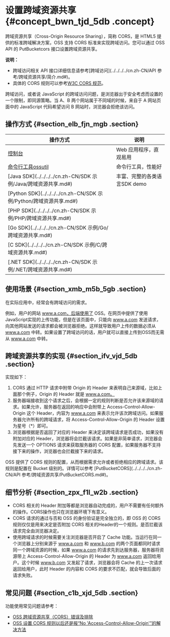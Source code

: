 # 设置跨域资源共享 {#concept_bwn_tjd_5db .concept}

跨域资源共享（Cross-Origin Resource Sharing），简称 CORS，是 HTML5 提供的标准跨域解决方案，OSS 支持 CORS 标准来实现跨域访问。您可以通过 OSS API 的 PutBucketcors 接口设置跨域资源共享。

**说明：** 

-   跨域访问相关 API 接口详细信息请参考[跨域访问](../../../../cn.zh-CN/API 参考/跨域资源共享/简介.md#)。
-   具体的 CORS 规则可以参考[W3C CORS 规范](http://www.w3.org/TR/cors/)。

跨域访问，或者说 JavaScript 的跨域访问问题，是浏览器出于安全考虑而设置的一个限制，即同源策略。当 A、B 两个网站属于不同域的时候，来自于 A 网站页面中的 JavaScript 代码希望访问 B 网站时，浏览器会拒绝该访问。

## 操作方式 {#section_elb_fjn_mgb .section}

|操作方式|说明|
|----|--|
|[控制台](../../../../cn.zh-CN/控制台用户指南/管理存储空间/设置防盗链.md#)|Web 应用程序，直观易用|
|[命令行工具ossutil](../../../../cn.zh-CN/常用工具/命令行工具ossutil/常用命令/cors.md#)|命令行工具，性能好|
|[Java SDK](../../../../cn.zh-CN/SDK 示例/Java/跨域资源共享.md#)|丰富、完整的各类语言SDK demo|
|[Python SDK](../../../../cn.zh-CN/SDK 示例/Python/跨域资源共享.md#)|
|[PHP SDK](../../../../cn.zh-CN/SDK 示例/PHP/跨域资源共享.md#)|
|[Go SDK](../../../../cn.zh-CN/SDK 示例/Go/跨域资源共享.md#)|
|[C SDK](../../../../cn.zh-CN/SDK 示例/C/跨域资源共享.md#)|
|[.NET SDK](../../../../cn.zh-CN/SDK 示例/.NET/跨域资源共享.md#)|

## 使用场景 {#section_xmb_m5b_5gb .section}

在实际应用中，经常会有跨域访问的需求。

例如，用户的网站 www.a.com，后端使用了 OSS。在网页中提供了使用JavaScript实现的上传功能，但是在该页面中，只能向 www.a.com 发送请求，向其他网站发送的请求都会被浏览器拒绝。这样就导致用户上传的数据必须从 www.a.com 中转。如果设置了跨域访问的话，用户就可以直接上传到OSS而无需从 www.a.com 中转。

## 跨域资源共享的实现 {#section_ifv_vjd_5db .section}

实现如下：

1.  CORS 通过 HTTP 请求中附带 Origin 的 Header 来表明自己来源域，比如上面那个例子，Origin 的 Header 就是 www.a.com。
2.  服务器端接收到这个请求之后，会根据一定的规则判断是否允许该来源域的请求。如果允许，服务器在返回的响应中会附带上 Access-Control-Allow-Origin 这个 Header，内容为 www.a.com 来表示允许该次跨域访问。如果服务器允许所有的跨域请求，将 Access-Control-Allow-Origin 的 Header 设置为星号（\*）即可。
3.  浏览器根据是否返回了对应的 Header 来决定该跨域请求是否成功，如果没有附加对应的 Header，浏览器将会拦截该请求。如果是非简单请求，浏览器会先发送一个 OPTIONS 请求来获取服务器的 CORS 配置，如果服务器不支持接下来的操作，浏览器也会拦截接下来的请求。

OSS 提供了 CORS 规则的配置，从而根据需求允许或者拒绝相应的跨域请求。该规则是配置在 Bucket 级别的。详情可以参考 [PutBucketCORS](../../../../cn.zh-CN/API 参考/跨域资源共享/PutBucketCORS.md#)。

## 细节分析 {#section_zpx_f1l_w2b .section}

-   CORS 相关的 Header 附加等都是浏览器自动完成的，用户不需要有任何额外的操作。CORS操作也只在浏览器环境下有意义。
-   CORS 请求的通过与否和 OSS 的身份验证是完全独立的，即 OSS 的 CORS 规则仅仅是用来决定是否附加 CORS 相关的Header的一个规则。是否拦截该请求完全由浏览器决定。
-   使用跨域请求的时候需要关注浏览器是否开启了 Cache 功能。当运行在同一个浏览器上分别来源于 www.a.com 和 www.b.com 的两个页面都同时请求同一个跨域资源的时候，如果 www.a.com 的请求先到达服务器，服务器将资源带上 Access-Control-Allow-Origin 的 Header 为 www.a.com 返回给用户。这个时候 www.b.com 又发起了请求，浏览器会将 Cache 的上一次请求返回给用户，此时 Header 的内容和 CORS 的要求不匹配，就会导致后面的请求失败。

## 常见问题 {#section_c1b_xjd_5db .section}

功能使用常见问题请参考：

-   [OSS 跨域资源共享（CORS）错误及排除](../../../../cn.zh-CN/常见错误排除/OSS跨域资源共享（CORS）错误及排除.md#)
-   [OSS 设置 CORS 规则以后还是报“No 'Access-Control-Allow-Origin'”的解决方法](https://help.aliyun.com/knowledge_detail/39518.html)


